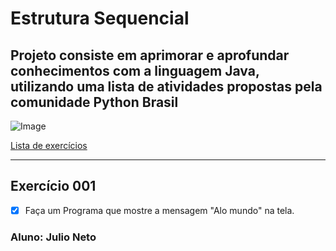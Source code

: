 # Estrutura Sequencial

## Projeto consiste em aprimorar e aprofundar conhecimentos com a linguagem Java, utilizando uma lista de atividades propostas pela comunidade Python Brasil

![Image](https://wiki.python.org.br/pybr/img/pythonbrasil_logo.png)

[Lista de exercícios](https://wiki.python.org.br/EstruturaSequencial)

---

## Exercício 001

- [x] Faça um Programa que mostre a mensagem "Alo mundo" na tela.

### Aluno: Julio Neto
